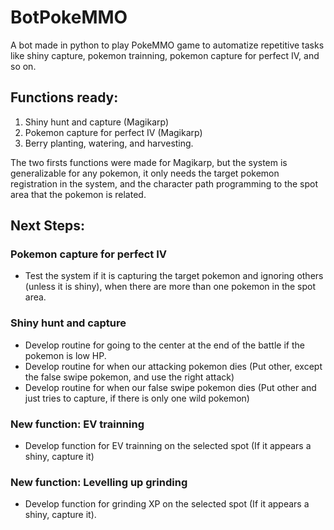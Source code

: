 # BotPokeMMO
A bot made in python to play PokeMMO game to automatize repetitive tasks like shiny capture, pokemon trainning, pokemon capture for perfect IV, and so on.

## Functions ready:

1. Shiny hunt and capture (Magikarp)
2. Pokemon capture for perfect IV (Magikarp)
3. Berry planting, watering, and harvesting.

The two firsts functions were made for Magikarp, but the system is generalizable for any pokemon, it only needs the target pokemon registration in the system, and the character path programming to the spot area that the pokemon is related.

## Next Steps:

### Pokemon capture for perfect IV  
* Test the system if it is capturing the target pokemon and ignoring others (unless it is shiny), when there are more than one pokemon in the spot area.

### Shiny hunt and capture
* Develop routine for going to the center at the end of the battle if the pokemon is low HP.
* Develop routine for when our attacking pokemon dies (Put other, except the false swipe pokemon, and use the right attack)
* Develop routine for when our false swipe pokemon dies (Put other and just tries to capture, if there is only one wild pokemon)

### New function: EV trainning
* Develop function for EV trainning on the selected spot (If it appears a shiny, capture it)

### New function: Levelling up grinding
* Develop function for grinding XP on the selected spot (If it appears a shiny, capture it).
